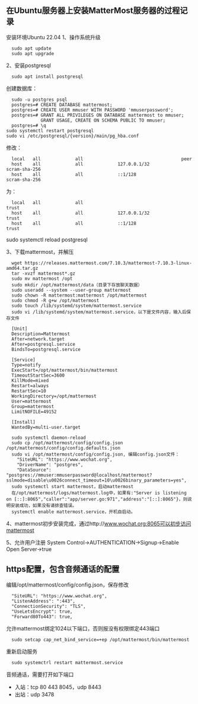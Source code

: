 ## 在Ubuntu服务器上安装MatterMost服务器的过程记录

安装环境Ubuntu 22.04
1、操作系统升级
```
  sudo apt update
  sudo apt upgrade
```
2、安装postgresql
```
  sudo apt install postgresql
```
  创建数据库：
  ```
    sudo -u postgres psql
    postgres=# CREATE DATABASE mattermost;
    postgres=# CREATE USER mmuser WITH PASSWORD 'mmuserpassword';
    postgres=# GRANT ALL PRIVILEGES ON DATABASE mattermost to mmuser;
               GRANT USAGE, CREATE ON SCHEMA PUBLIC TO mmuser;
    postgres=# \q
  sudo systemctl restart postgresql
  sudo vi /etc/postgresql/{version}/main/pg_hba.conf
```
  修改：
  ```
    local   all             all                                     peer
    host    all             all             127.0.0.1/32            scram-sha-256
    host    all             all             ::1/128                 scram-sha-256
```
  为：
  ```
    local   all             all                                     trust
    host    all             all             127.0.0.1/32            trust
    host    all             all             ::1/128                 trust
```
  sudo systemctl reload postgresql

3、下载mattermost，并解压
```
  wget https://releases.mattermost.com/7.10.3/mattermost-7.10.3-linux-amd64.tar.gz
  tar -xvzf mattermost*.gz
  sudo mv mattermost /opt
  sudo mkdir /opt/mattermost/data（目录下存放聊天数据）
  sudo useradd --system --user-group mattermost
  sudo chown -R mattermost:mattermost /opt/mattermost
  sudo chmod -R g+w /opt/mattermost
  sudo touch /lib/systemd/system/mattermost.service
  sudo vi /lib/systemd/system/mattermost.service，以下是文件内容，输入后保存文件

  [Unit]
  Description=Mattermost
  After=network.target
  After=postgresql.service
  BindsTo=postgresql.service

  [Service]
  Type=notify
  ExecStart=/opt/mattermost/bin/mattermost
  TimeoutStartSec=3600
  KillMode=mixed
  Restart=always
  RestartSec=10
  WorkingDirectory=/opt/mattermost
  User=mattermost
  Group=mattermost
  LimitNOFILE=49152

  [Install]
  WantedBy=multi-user.target

  sudo systemctl daemon-reload
  sudo cp /opt/mattermost/config/config.json /opt/mattermost/config/config.defaults.json
  sudo vi /opt/mattermost/config/config.json, 编辑config.json文件：
    "SiteURL": "https://www.wochat.org",
    "DriverName": "postgres",
    "DataSource": "postgres://mmuser:mmuserpassword@localhost/mattermost?sslmode=disable\u0026connect_timeout=10\u0026binary_parameters=yes",
  sudo systemctl start mattermost，启动mattermost
  在/opt/mattermost/logs/mattermost.log中，如果有:"Server is listening on [::]:8065","caller":"app/server.go:971","address":"[::]:8065"}，则说明安装成功，如果没有请排查错误。
  systemctl enable mattermost.service，开机自启动。
```
4、mattermost初步安装完成，通过http://www.wochat.org:8065可以初步访问mattermost

5、允许用户注册
  System Control->AUTHENTICATION->Signup->Enable Open Server->true
  
## https配置，包含音频通话的配置

编辑/opt/mattermost/config/config.json，保存修改
```
  "SiteURL": "https://www.wochat.org",
  "ListenAddress": ":443",
  "ConnectionSecurity": "TLS",
  "UseLetsEncrypt": true,
  "Forward80To443": true,
```
允许mattermost绑定1024以下端口，否则报没有权限绑定443端口
```
  sudo setcap cap_net_bind_service=+ep /opt/mattermost/bin/mattermost
```
重新启动服务
```
  sudo systemctrl restart mattermost.service
```
音频通话，需要打开如下端口
- 入站：tcp 80 443 8045，udp 8443
- 出站：udp 3478

